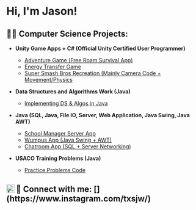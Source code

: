 <h1>Hi, I'm Jason!</h1>

<h2>👨‍💻 Computer Science Projects:</h2>

- <b>Unity Game Apps + C# (Official Unity Certified User Programmer) </b>
  - [Adventure Game (Free Roam Survival App)](https://github.com/jasonwangCS/AdventureUnityGame/tree/main)
  - [Energy Transfer Game](https://github.com/jasonwangCS/EnergyTransferGame/tree/main/)
  - [Super Smash Bros Recreation (Mainly Camera Code + Movement/Physics](https://github.com/jasonwangCS/SuperSmashBrosUnity)
- <b>Data Structures and Algorithms Work (Java)</b>
  - [Implementing DS & Algos in Java](https://github.com/jasonwangCS/DataStructureCode/tree/main)
- <b>Java (SQL, Java, File IO, Server, Web Application, Java Swing, Java AWT)</b>
  - [School Manager Server App](https://github.com/jasonwangCS/SchoolManagerServer)
  - [Wumpus App (Java Swing + AWT)](https://github.com/jasonwangCS/WumpusApp)
  - [Chatroom App (SQL + Server Networking)](https://github.com/jasonwangCS/ChatroomApp)

- <b>USACO Training Problems (Java)</b>
  - [Practice Problems Code](https://github.com/jasonwangCS/USACO)

<h2> 🤳 Connect with me: [<img align="left" alt=" | Instagram" width="22px" src="https://cdn.jsdelivr.net/npm/simple-icons@v3/icons/instagram.svg" />](https://www.instagram.com/txsjw/)
</h2>

